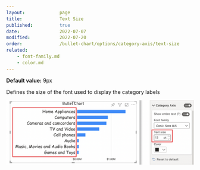 ```yaml
---
layout:             page
title:              Text Size
published:          true
date:               2022-07-07
modified:   	    2022-07-20
order:              /bullet-chart/options/category-axis/text-size
related:
    - font-family.md
    - color.md
---
```


**Default value:** 9px

Defines the size of the font used to display the category labels

<img src="images/category-axis-font-size.png" width="700">
